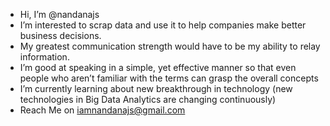 - Hi, I’m @nandanajs
- I’m interested to scrap data and use it to help companies make better business decisions. 
- My greatest communication strength would have to be my ability to relay information. 
- I’m good at speaking in a simple, yet effective manner so that even people who aren’t familiar with the terms can grasp the overall concepts
- I’m currently learning about new breakthrough in technology (new technologies in Big Data Analytics are changing continuously)
- Reach Me on iamnandanajs@gmail.com 

<!---
nandanajs/nandanajs is a ✨ special ✨ repository because its `README.md` (this file) appears on your GitHub profile.
You can click the Preview link to take a look at your changes.
--->
